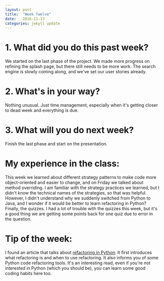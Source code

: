 ```yaml
---
layout: post
title:  "Week Twelve"
date:   2016-11-13
categories: jekyll update
---
```


# 1. What did you do this past week?
We started on the last phase of the project. We made more progress on refining the splash page, but there still needs to be more work. The search engine is slowly coming along, and we've set our user stories already.

# 2. What's in your way?
Nothing unusual. Just time management, especially when it's getting closer to dead week and everything is due.

# 3. What will you do next week?
Finish the last phase and start on the presentation.

# My experience in the class:
This week we learned about different strategy patterns to make code more object-oriented and easier to change, and on Friday we talked about method overriding. I am familiar with the strategy practices we learned, but I didn't know the technical names of the strategies, so that was helpful. However, I didn't understand why we suddenly switched from Python to Java, and I wonder if it would be better to learn refactoring in Python? Finally, the quizzes. I had a lot of trouble with the quizzes this week, but it's a good thing we are getting some points back for one quiz due to error in the question.

# Tip of the week:
I found an article that talks about [refactoring in Python](http://hubpages.com/technology/How-To-Refactor-Code-In-Python-A-Beginners-Guide). It first introduces what refactoring is and when to use refactoring. It also informs you of some Python code refactoring tools. It's an interesting read, even if you're not interested in Python (which you should be), you can learn some good coding habits here too.